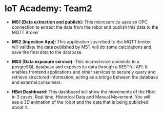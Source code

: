 # IoT Academy: Team2
- __MS1 (Data extraction and publish):__ This microservice uses an OPC connection to extract the data from the robot and publish this data to the MQTT Broker

- __MS2 (Ingestion App):__ This application suscribed to the MQTT broker will validate the data published by MS1, will do some calculations and save the final data to the database.

- __MS3 (Data exposure service):__ This microservice connects to a posgreSQL database and exposes its data through a RESTful API. It enables frontend applications and other services to securely query and retrieve structured information, acting as a bridge between the database and external consumers.

- __HBot Dashboard:__ This dashboard will show the movements of the Hbot in 3 cases. Real time, Historical Data and Manual Movement. You will see a 3D animation of the robot and the data that is being published about it.